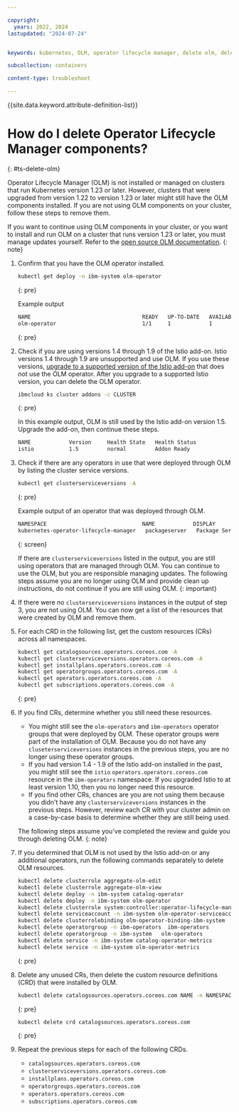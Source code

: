 ```yaml
---

copyright: 
  years: 2022, 2024
lastupdated: "2024-07-24"


keywords: kubernetes, OLM, operator lifecycle manager, delete olm, delete operator lifecycle manager components

subcollection: containers

content-type: troubleshoot

---
```


{{site.data.keyword.attribute-definition-list}}



# How do I delete Operator Lifecycle Manager components?
{: #ts-delete-olm}

Operator Lifecycle Manager (OLM) is not installed or managed on clusters that run Kubernetes version 1.23 or later. However, clusters that were upgraded from version 1.22 to version 1.23 or later might still have the OLM components installed. If you are not using OLM components on your cluster, follow these steps to remove them.

If you want to continue using OLM components in your cluster, or you want to install and run OLM on a cluster that runs version 1.23 or later, you must manage updates yourself. Refer to the [open source OLM documentation](https://olm.operatorframework.io/).
{: note}


1. Confirm that you have the OLM operator installed.

    ```sh
    kubectl get deploy -n ibm-system olm-operator
    ```
    {: pre}

    Example output

    ```sh
    NAME                                   READY   UP-TO-DATE   AVAILABLE   AGE
    olm-operator                           1/1     1            1           6mo
    ```
    {: pre}


1. Check if you are using versions 1.4 through 1.9 of the Istio add-on. Istio versions 1.4 through 1.9 are unsupported and use OLM. If you use these versions, [upgrade to a supported version of the Istio add-on](/docs/containers?topic=containers-istio-changelog&interface=ui) that does not use the OLM operator. After you upgrade to a supported Istio version, you can delete the OLM operator.  
    ```sh
    ibmcloud ks cluster addons -c CLUSTER
    ```
    {: pre}

    In this example output, OLM is still used by the Istio add-on version 1.5. Upgrade the add-on, then continue these steps.

    ```sh
    NAME            Version     Health State   Health Status
    istio           1.5         normal         Addon Ready
    ```

1. Check if there are any operators in use that were deployed through OLM by listing the cluster service versions.
    ```sh
    kubectl get clusterserviceversions -A
    ```
    {: pre}

    Example output of an operator that was deployed through OLM.
    ```sh
    NAMESPACE                              NAME            DISPLAY          VERSION   REPLACES   PHASE
    kubernetes-operator-lifecycle-manager   packageserver   Package Server   0.19.0               Succeeded
    ```
    {: screen}

    If there are `clusterserviceversions` listed in the output, you are still using operators that are managed through OLM. You can continue to use the OLM, but you are responsible managing updates. The following steps assume you are no longer using OLM and provide clean up instructions, do not continue if you are still using OLM.
    {: important}

1. If there were no `clusterserviceversions` instances in the output of step 3, you are not using OLM. You can now get a list of the resources that were created by OLM and remove them.


1. For each CRD in the following list, get the custom resources (CRs) across all namespaces.
    ```sh
    kubectl get catalogsources.operators.coreos.com -A
    kubectl get clusterserviceversions.operators.coreos.com -A
    kubectl get installplans.operators.coreos.com -A
    kubectl get operatorgroups.operators.coreos.com -A
    kubectl get operators.operators.coreos.com -A
    kubectl get subscriptions.operators.coreos.com -A
    ```
    {: pre}

1. If you find CRs, determine whether you still need these resources.
    - You might still see the `olm-operators` and `ibm-operators` operator groups that were deployed by OLM. These operator groups were part of the installation of OLM. Because you do not have any `cluseterserviceversions` instances  in the previous steps, you are no longer using these operator groups.
    - If you had version 1.4 - 1.9 of the Istio add-on installed in the past, you might still see the `istio` `operators.operators.coreos.com` resource in the `ibm-operators` namespace. If you upgraded Istio to at least version 1.10, then you no longer need this resource.
    - If you find other CRs, chances are you are not using them because you didn't have any `clusterserviceversions` instances in the previous steps. However, review each CR with your cluster admin on a case-by-case basis to determine whether they are still being used.
    
    The following steps assume you've completed the review and guide you through deleting OLM.
    {: note}


1. If you determined that OLM is not used by the Istio add-on or any additional operators, run the following commands separately to delete OLM resources.
    ```sh
    kubectl delete clusterrole aggregate-olm-edit 
    kubectl delete clusterrole aggregate-olm-view
    kubectl delete deploy -n ibm-system catalog-operator
    kubectl delete deploy -n ibm-system olm-operator
    kubectl delete clusterrole system:controller:operator-lifecycle-manager
    kubectl delete serviceaccount -n ibm-system olm-operator-serviceaccount
    kubectl delete clusterrolebinding olm-operator-binding-ibm-system
    kubectl delete operatorgroup -n ibm-operators  ibm-operators
    kubectl delete operatorgroup -n ibm-system   olm-operators
    kubectl delete service -n ibm-system catalog-operator-metrics
    kubectl delete service -n ibm-system olm-operator-metrics
    ```
    {: pre}

1. Delete any unused CRs, then delete the custom resource definitions (CRD) that were installed by OLM.

    ```sh
    kubectl delete catalogsources.operators.coreos.com NAME -n NAMESPACE
    ```
    {: pre}

    ```sh
    kubectl delete crd catalogsources.operators.coreos.com
    ```
    {: pre}

1. Repeat the previous steps for each of the following CRDs.
    - `catalogsources.operators.coreos.com`
    - `clusterserviceversions.operators.coreos.com`
    - `installplans.operators.coreos.com`
    - `operatorgroups.operators.coreos.com`
    - `operators.operators.coreos.com`
    - `subscriptions.operators.coreos.com`
    
    
    
    
